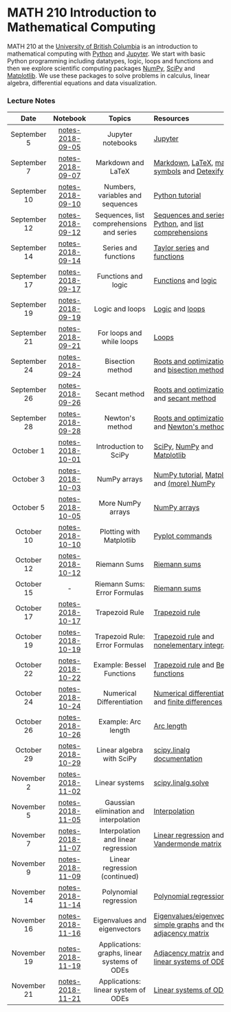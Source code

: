 # MATH 210 Introduction to Mathematical Computing

MATH 210 at the [University of British Columbia](http://www.math.ubc.ca) is an introduction to mathematical computing with [Python](https://www.python.org/) and [Jupyter](http://jupyter.org/). We start with basic Python programming including datatypes, logic, loops and functions and then we explore scientific computing packages [NumPy](http://www.numpy.org/), [SciPy](https://scipy.org/) and [Matplotlib](https://matplotlib.org/). We use these packages to solve problems in calculus, linear algebra, differential equations and data visualization.

### Lecture Notes

| Date | Notebook | Topics | Resources |
| :---: | :---: | :---: | :--- |
| September 5 | [notes-2018-09-05](notes-week-01/notes-2018-09-05.ipynb) | Jupyter notebooks | [Jupyter](https://jupyter.org) |
| September 7 | [notes-2018-09-07](notes-week-01/notes-2018-09-07.ipynb) |  Markdown and LaTeX | [Markdown](https://daringfireball.net/projects/markdown/), [LaTeX](https://en.wikibooks.org/wiki/LaTeX), [math symbols](https://en.wikibooks.org/wiki/LaTeX/Mathematics#Symbols) and [Detexify](http://detexify.kirelabs.org/classify.html) |
| September 10 | [notes-2018-09-10](notes-week-02/notes-2018-09-10.ipynb) |  Numbers, variables and sequences | [Python tutorial](https://docs.python.org/3/tutorial/introduction.html) |
| September 12 | [notes-2018-09-12](notes-week-02/notes-2018-09-12.ipynb) |  Sequences, list comprehensions and series | [Sequences and series in Python](http://www.math.ubc.ca/~pwalls/math-python/python/sequences/), and [list comprehensions](https://docs.python.org/3/tutorial/datastructures.html#list-comprehensions) |
| September 14 | [notes-2018-09-14](notes-week-02/notes-2018-09-14.ipynb) |  Series and functions | [Taylor series](https://en.wikipedia.org/wiki/Taylor_series) and [functions](http://www.math.ubc.ca/~pwalls/math-python/python/functions/) |
| September 17 | [notes-2018-09-17](notes-week-03/notes-2018-09-17.ipynb) |  Functions and logic | [Functions](http://www.math.ubc.ca/~pwalls/math-python/python/functions/) and [logic](http://www.math.ubc.ca/~pwalls/math-python/python/logic/) |
| September 19 | [notes-2018-09-19](notes-week-03/notes-2018-09-19.ipynb) |  Logic and loops | [Logic](http://www.math.ubc.ca/~pwalls/math-python/python/logic/) and [loops](http://www.math.ubc.ca/~pwalls/math-python/python/loops/) |
| September 21 | [notes-2018-09-21](notes-week-03/notes-2018-09-21.ipynb) |  For loops and while loops | [Loops](http://www.math.ubc.ca/~pwalls/math-python/python/loops/) |
| September 24 | [notes-2018-09-24](notes-week-04/notes-2018-09-24.ipynb) |  Bisection method | [Roots and optimization](http://www.math.ubc.ca/~pwalls/math-python/roots-optimization/root-finding/) and [bisection method](https://en.wikipedia.org/wiki/Bisection_method) |
| September 26 | [notes-2018-09-26](notes-week-04/notes-2018-09-26.ipynb) |  Secant method | [Roots and optimization](http://www.math.ubc.ca/~pwalls/math-python/roots-optimization/root-finding/) and [secant method](https://en.wikipedia.org/wiki/Secant_method) |
| September 28 | [notes-2018-09-28](notes-week-04/notes-2018-09-28.ipynb) |  Newton's method | [Roots and optimization](http://www.math.ubc.ca/~pwalls/math-python/roots-optimization/root-finding/) and [Newton's method](https://en.wikipedia.org/wiki/Newton%27s_method) |
| October 1 | [notes-2018-10-01](notes-week-05/notes-2018-10-01.ipynb) |  Introduction to SciPy  | [SciPy](https://scipy.org/), [NumPy](http://www.numpy.org/) and [Matplotlib](https://matplotlib.org/) |
| October 3 | [notes-2018-10-03](notes-week-05/notes-2018-10-03.ipynb) |  NumPy arrays  | [NumPy tutorial](https://docs.scipy.org/doc/numpy/user/quickstart.html), [Matplotlib](https://matplotlib.org/) and [(more) NumPy](http://www.math.ubc.ca/~pwalls/math-python/scipy/numpy/) |
| October 5 | [notes-2018-10-05](notes-week-05/notes-2018-10-05.ipynb) | More NumPy arrays | [NumPy arrays](https://docs.scipy.org/doc/numpy-1.15.1/reference/arrays.html) |
| October 10 | [notes-2018-10-10](notes-week-06/notes-2018-10-10.ipynb) | Plotting with Matplotlib | [Pyplot commands](https://matplotlib.org/api/pyplot_summary.html) |
| October 12 | [notes-2018-10-12](notes-week-06/notes-2018-10-12.ipynb) | Riemann Sums | [Riemann sums](http://www.math.ubc.ca/~pwalls/math-python/integration/riemann-sums/) |
| October 15 | - | Riemann Sums: Error Formulas | [Riemann sums](http://www.math.ubc.ca/~pwalls/math-python/integration/riemann-sums/)   |
| October 17 | [notes-2018-10-17](notes-week-07/notes-2018-10-17.ipynb) | Trapezoid Rule | [Trapezoid rule](http://www.math.ubc.ca/~pwalls/math-python/integration/trapezoid-rule/)   |
| October 19 | [notes-2018-10-19](notes-week-07/notes-2018-10-19.ipynb) | Trapezoid Rule: Error Formulas | [Trapezoid rule](http://www.math.ubc.ca/~pwalls/math-python/integration/trapezoid-rule/) and [nonelementary integrals](https://en.wikipedia.org/wiki/Nonelementary_integral) |
| October 22 | [notes-2018-10-22](notes-week-08/notes-2018-10-22.ipynb) | Example: Bessel Functions | [Trapezoid rule](http://www.math.ubc.ca/~pwalls/math-python/integration/trapezoid-rule/) and [Bessel functions](https://en.wikipedia.org/wiki/Bessel_function) |
| October 24 | [notes-2018-10-24](notes-week-08/notes-2018-10-24.ipynb) | Numerical Differentiation | [Numerical differentiation](http://www.math.ubc.ca/~pwalls/math-python/differentiation/) and [finite differences](https://en.wikipedia.org/wiki/Finite_difference) |
| October 26 | [notes-2018-10-26](notes-week-08/notes-2018-10-26.ipynb) | Example: Arc length | [Arc length](https://en.wikipedia.org/wiki/Arc_length) |
| October 29 | [notes-2018-10-29](notes-week-09/notes-2018-10-29.ipynb) | Linear algebra with SciPy | [scipy.linalg documentation](https://docs.scipy.org/doc/scipy/reference/linalg.html) |
| November 2 | [notes-2018-11-02](notes-week-09/notes-2018-11-02.ipynb) | Linear systems | [scipy.linalg.solve](https://docs.scipy.org/doc/scipy/reference/generated/scipy.linalg.solve.html#scipy.linalg.solve) |
| November 5 | [notes-2018-11-05](notes-week-10/notes-2018-11-05.ipynb) | Gaussian elimination and interpolation | [Interpolation](https://en.wikipedia.org/wiki/Polynomial_interpolation) |
| November 7 | [notes-2018-11-07](notes-week-10/notes-2018-11-07.ipynb) | Interpolation and linear regression | [Linear regression](https://en.wikipedia.org/wiki/Linear_regression) and [Vandermonde matrix](https://en.wikipedia.org/wiki/Vandermonde_matrix) |
| November 9 | [notes-2018-11-09](notes-week-10/notes-2018-11-09.ipynb) | Linear regression (continued) | |
| November 14 | [notes-2018-11-14](notes-week-11/notes-2018-11-14.ipynb) | Polynomial regression | [Polynomial regression](https://en.wikipedia.org/wiki/Polynomial_regression) |
| November 16 | [notes-2018-11-16](notes-week-11/notes-2018-11-16.ipynb) | Eigenvalues and eigenvectors | [Eigenvalues/eigenvectors](https://en.wikipedia.org/wiki/Eigenvalues_and_eigenvectors), [simple graphs](https://en.wikipedia.org/wiki/Graph_(discrete_mathematics)) and the [adjacency matrix](https://en.wikipedia.org/wiki/Adjacency_matrix) |
| November 19 | [notes-2018-11-19](notes-week-12/notes-2018-11-19.ipynb) | Applications: graphs, linear systems of ODEs | [Adjacency matrix](https://en.wikipedia.org/wiki/Adjacency_matrix) and [linear systems of ODEs](https://www.jirka.org/diffyqs/html/sys_chapter.html) |
| November 21 | [notes-2018-11-21](notes-week-12/notes-2018-11-21.ipynb) | Applications: linear system of ODEs | [Linear systems of ODEs](https://www.jirka.org/diffyqs/html/sys_chapter.html) |